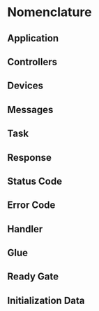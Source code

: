Nomenclature
============

<!-- describe the various terms used throughout api and doc-->

Application
-----------

Controllers
-----------

Devices
-------

Messages
--------

Task
----

Response
--------

Status Code
-----------

Error Code
----------

Handler
-------

Glue
----

Ready Gate
----------

Initialization Data
-------------------
